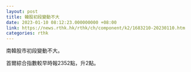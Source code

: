 ```yaml
---
layout: post
title: 韓股初段變動不大
date: 2023-01-10 08:12:23.000000000 +08:00
link: https://news.rthk.hk/rthk/ch/component/k2/1683210-20230110.htm
categories: rthk
---
```


南韓股市初段變動不大。

首爾綜合指數較早時報2352點，升2點。
